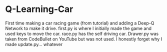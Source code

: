 # Q-Learning-Car
First time making a car racing game (from tutorial) and adding a Deep-Q Network to make it drive.
first.py is where I initially made the game and used keys to move the car.
race.py has the self driving car.
Drawer.py was taken from CodeBullet on YouTube but was not used.
I honestly forget why I made update.py... whatever

